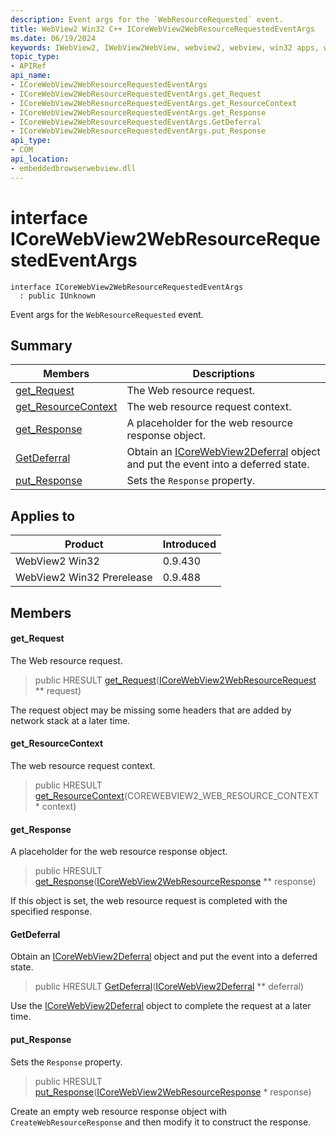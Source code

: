 ```yaml
---
description: Event args for the `WebResourceRequested` event.
title: WebView2 Win32 C++ ICoreWebView2WebResourceRequestedEventArgs
ms.date: 06/19/2024
keywords: IWebView2, IWebView2WebView, webview2, webview, win32 apps, win32, edge, ICoreWebView2, ICoreWebView2Controller, browser control, edge html, ICoreWebView2WebResourceRequestedEventArgs
topic_type: 
- APIRef
api_name:
- ICoreWebView2WebResourceRequestedEventArgs
- ICoreWebView2WebResourceRequestedEventArgs.get_Request
- ICoreWebView2WebResourceRequestedEventArgs.get_ResourceContext
- ICoreWebView2WebResourceRequestedEventArgs.get_Response
- ICoreWebView2WebResourceRequestedEventArgs.GetDeferral
- ICoreWebView2WebResourceRequestedEventArgs.put_Response
api_type:
- COM
api_location:
- embeddedbrowserwebview.dll
---
```


# interface ICoreWebView2WebResourceRequestedEventArgs

```
interface ICoreWebView2WebResourceRequestedEventArgs
  : public IUnknown
```

Event args for the `WebResourceRequested` event.

## Summary

 Members                        | Descriptions
--------------------------------|---------------------------------------------
[get_Request](#get_request) | The Web resource request.
[get_ResourceContext](#get_resourcecontext) | The web resource request context.
[get_Response](#get_response) | A placeholder for the web resource response object.
[GetDeferral](#getdeferral) | Obtain an [ICoreWebView2Deferral](icorewebview2deferral.md#icorewebview2deferral) object and put the event into a deferred state.
[put_Response](#put_response) | Sets the `Response` property.

## Applies to

Product                         | Introduced
--------------------------------|---------------------------------------------
WebView2 Win32            |    0.9.430
WebView2 Win32 Prerelease |    0.9.488

## Members

#### get_Request

The Web resource request.

> public HRESULT [get_Request](#get_request)([ICoreWebView2WebResourceRequest](icorewebview2webresourcerequest.md#icorewebview2webresourcerequest) ** request)

The request object may be missing some headers that are added by network stack at a later time.

#### get_ResourceContext

The web resource request context.

> public HRESULT [get_ResourceContext](#get_resourcecontext)(COREWEBVIEW2_WEB_RESOURCE_CONTEXT * context)

#### get_Response

A placeholder for the web resource response object.

> public HRESULT [get_Response](#get_response)([ICoreWebView2WebResourceResponse](icorewebview2webresourceresponse.md#icorewebview2webresourceresponse) ** response)

If this object is set, the web resource request is completed with the specified response.

#### GetDeferral

Obtain an [ICoreWebView2Deferral](icorewebview2deferral.md#icorewebview2deferral) object and put the event into a deferred state.

> public HRESULT [GetDeferral](#getdeferral)([ICoreWebView2Deferral](icorewebview2deferral.md#icorewebview2deferral) ** deferral)

Use the [ICoreWebView2Deferral](icorewebview2deferral.md#icorewebview2deferral) object to complete the request at a later time.

#### put_Response

Sets the `Response` property.

> public HRESULT [put_Response](#put_response)([ICoreWebView2WebResourceResponse](icorewebview2webresourceresponse.md#icorewebview2webresourceresponse) * response)

Create an empty web resource response object with `CreateWebResourceResponse` and then modify it to construct the response.


